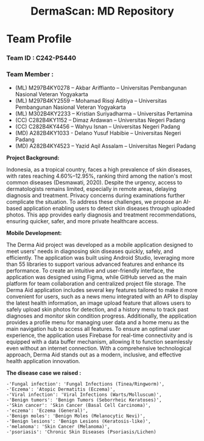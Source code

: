 <h1 align="center">
  DermaScan: MD Repository
</h1>

# Team Profile

### Team ID		: C242-PS440 

### Team Member	: 
- (ML) M297B4KY0278 – Akbar Ariffianto – Universitas Pembangunan Nasional Veteran Yogyakarta
- (ML) M297B4KY2559 – Mohamad Risqi Aditiya – Universitas Pembangunan Nasional Veteran Yogyakarta
- (ML) M302B4KY2233 – Kristian Suriyadharma – Universitas Pertamina
- (CC) C282B4KY1152 – Dimaz Ardawan – Universitas Negeri Padang
- (CC) C282B4KY4456 – Wahyu Isnan – Universitas Negeri Padang
- (MD) A282B4KY1033 - Delano Yusuf Habibie – Universitas Negeri Padang
- (MD) A282B4KY4523 – Yazid Aqil Assalam – Universitas Negeri Padang

**Project Background:**

Indonesia, as a tropical country, faces a high prevalence of skin diseases, with rates reaching 4.60%–12.95%, ranking third among the nation's most common diseases (Desmawati, 2020). Despite the urgency, access to dermatologists remains limited, especially in remote areas, delaying diagnosis and treatment. Privacy concerns during examinations further complicate the situation. To address these challenges, we propose an AI-based application enabling users to detect skin diseases through uploaded photos. This app provides early diagnosis and treatment recommendations, ensuring quicker, safer, and more private healthcare access.

**Mobile Development:** 

The Derma Aid project was developed as a mobile application designed to meet users' needs in diagnosing skin diseases quickly, safely, and efficiently. The application was built using Android Studio, leveraging more than 55 libraries to support various advanced features and enhance its performance. To create an intuitive and user-friendly interface, the application was designed using Figma, while GitHub served as the main platform for team collaboration and centralized project file storage. The Derma Aid application includes several key features tailored to make it more convenient for users, such as a news menu integrated with an API to display the latest health information, an image upload feature that allows users to safely upload skin photos for detection, and a history menu to track past diagnoses and monitor skin condition progress. Additionally, the application provides a profile menu for managing user data and a home menu as the main navigation hub to access all features. To ensure an optimal user experience, the application uses Firebase for real-time connectivity and is equipped with a data buffer mechanism, allowing it to function seamlessly even without an internet connection. With a comprehensive technological approach, Derma Aid stands out as a modern, inclusive, and effective health application innovation.

**The disease case we raised :**

    -'Fungal infection': 'Fungal Infections (Tinea/Ringworm)',
    -'Eczema': 'Atopic Dermatitis (Eczema)',
    -'Viral infection': 'Viral Infections (Warts/Molluscum)',
    -'Benign tumors': 'Benign Tumors (Seborrheic Keratoses)',
    -'Skin cancer': 'Skin Cancer (Basal Cell Carcinoma)',
    -'eczema': 'Eczema (General)',
    -'Benign moles': 'Benign Moles (Melanocytic Nevi)',
    -'Benign lesions': 'Benign Lesions (Keratosis-like)',
    -'melanoma': 'Skin Cancer (Melanoma)',
    -'psoriasis': 'Chronic Skin Diseases (Psoriasis/Lichen)
